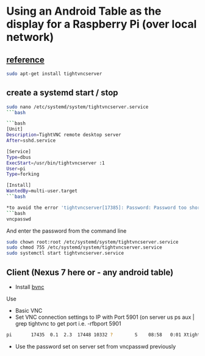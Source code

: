 # Using an Android Table as the display for a Raspberry Pi (over local network)

## [reference](http://www.penguintutor.com/linux/tightvnc)

```bash
sudo apt-get install tightvncserver
```

## create a systemd start / stop
```bash
sudo nano /etc/systemd/system/tightvncserver.service
```bash

```bash
[Unit]
Description=TightVNC remote desktop server
After=sshd.service

[Service]
Type=dbus
ExecStart=/usr/bin/tightvncserver :1
User=pi
Type=forking

[Install]
WantedBy=multi-user.target
```bash

*to avoid the error 'tightvncserver[17385]: Password: Password too short' on start set a password using the following;*
```bash
vncpasswd
```

And enter the password from the command line 

```bash
sudo chown root:root /etc/systemd/system/tightvncserver.service
sudo chmod 755 /etc/systemd/system/tightvncserver.service
sudo systemctl start tightvncserver.service
```

## Client (Nexus 7 here or - any android table)
* Install [bvnc](https://play.google.com/store/apps/details?id=com.iiordanov.freebVNC&hl=en)

Use
* Basic VNC
* Set VNC connection settings to IP with Port 5901 (on server us ps aux | grep tightvnc to get port i.e. -rfbport 5901
```bash
pi       17435  0.1  2.3  17448 10332 ?        S    08:58   0:01 Xtightvnc :1 -desktop X -auth /home/pi/.Xauthority -geometry 1024x768 -depth 24 -rfbwait 120000 -rfbauth /home/pi/.vnc/passwd -rfbport 5901 -fp /usr/share/fonts/X11/misc/,/usr/share/fonts/X11/Type1/,/usr/share/fonts/X11/75dpi/,/usr/share/fonts/X11/100dpi/ -co /etc/X11/rgb
```
* Use the password set on server set from vncpasswd previously
